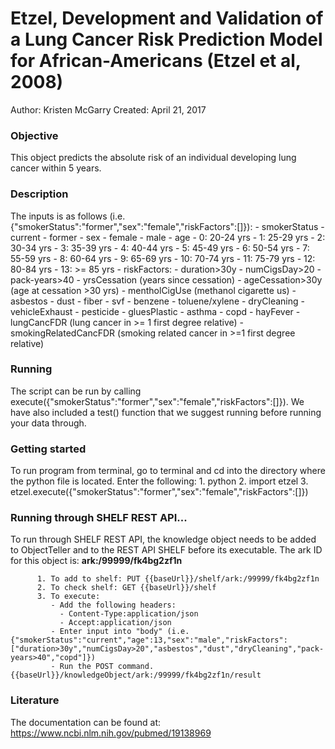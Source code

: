 # Etzel, Development and Validation of a Lung Cancer Risk Prediction Model for African-Americans (Etzel et al, 2008)
Author: Kristen McGarry
Created: April 21, 2017

### Objective
This object predicts the absolute risk of an individual developing lung cancer within 5 years.

### Description
The inputs is as follows (i.e. {"smokerStatus":"former","sex":"female","riskFactors":[]}):
      - smokerStatus
          - current
          - former
      - sex
          - female
          - male
      - age
          - 0: 20-24 yrs
          - 1: 25-29 yrs
          - 2: 30-34 yrs
          - 3: 35-39 yrs
          - 4: 40-44 yrs
          - 5: 45-49 yrs
          - 6: 50-54 yrs
          - 7: 55-59 yrs
          - 8: 60-64 yrs
          - 9: 65-69 yrs
          - 10: 70-74 yrs
          - 11: 75-79 yrs
          - 12: 80-84 yrs
          - 13: >= 85 yrs
      - riskFactors:
          - duration>30y
          - numCigsDay>20
          - pack-years>40
          - yrsCessation (years since cessation)
          - ageCessation>30y (age at cessation >30 yrs)
          - mentholCigUse (methanol cigarette us)
          - asbestos
          - dust
          - fiber
          - svf
          - benzene
          - toluene/xylene
          - dryCleaning
          - vehicleExhaust
          - pesticide
          - gluesPlastic
          - asthma
          - copd
          - hayFever
          - lungCancFDR (lung cancer in >= 1 first degree relative)
          - smokingRelatedCancFDR (smoking related cancer in >=1 first degree relative)


### Running
The script can be run by calling execute({"smokerStatus":"former","sex":"female","riskFactors":[]}). We have also included a test() function that we suggest running before running your data through.

### Getting started
To run program from terminal, go to terminal and cd into the directory where the python file is located. Enter the following:
          1. python
          2. import etzel
          3. etzel.execute({"smokerStatus":"former","sex":"female","riskFactors":[]})

### Running through SHELF REST API...
To run through SHELF REST API, the knowledge object needs to be added to ObjectTeller and to the REST API SHELF before its executable.
The ark ID for this object is: **ark:/99999/fk4bg2zf1n**

          1. To add to shelf: PUT {{baseUrl}}/shelf/ark:/99999/fk4bg2zf1n
          2. To check shelf: GET {{baseUrl}}/shelf
          3. To execute:
             - Add the following headers:
               - Content-Type:application/json
               - Accept:application/json
             - Enter input into "body" (i.e. {"smokerStatus":"current","age":13,"sex":"male","riskFactors":["duration>30y","numCigsDay>20","asbestos","dust","dryCleaning","pack-years>40","copd"]})
             - Run the POST command. {{baseUrl}}/knowledgeObject/ark:/99999/fk4bg2zf1n/result

### Literature
The documentation can be found at: https://www.ncbi.nlm.nih.gov/pubmed/19138969
